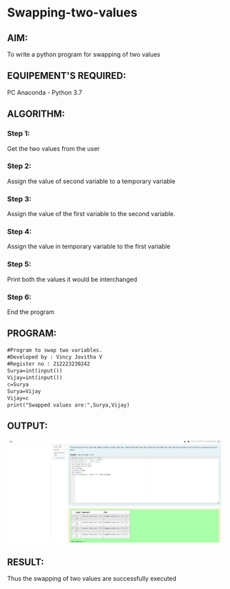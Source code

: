 # Swapping-two-values
## AIM:
To write a python program for swapping of two values
## EQUIPEMENT'S REQUIRED: 
PC
Anaconda - Python 3.7
## ALGORITHM: 
### Step 1:
Get the two values from the user
### Step 2: 
Assign the value of second variable to a temporary variable 
### Step 3: 
Assign the value of the first variable to the second variable.
### Step 4:  
Assign the value in temporary variable to the first variable
### Step 5: 
Print both the values it would be interchanged
### Step 6: 
End the program
## PROGRAM:
```
#Program to swap two variables.
#Developed by : Vincy Jovitha V
#Register no : 212223230242
Surya=int(input())
Vijay=int(input())
c=Surya
Surya=Vijay
Vijay=c
print("Swapped values are:",Surya,Vijay)
```
## OUTPUT:
![alt text](<Screenshot 2024-04-08 090929.png>)

## RESULT:
Thus the swapping of two values are successfully executed


